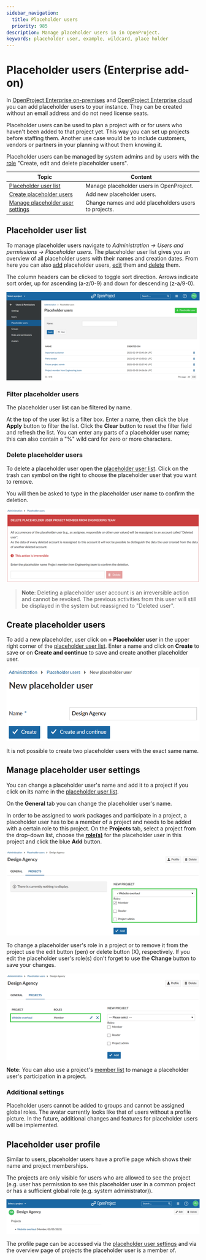 ```yaml
---
sidebar_navigation:
  title: Placeholder users
  priority: 985
description: Manage placeholder users in in OpenProject.
keywords: placeholder user, example, wildcard, place holder
---
```


# Placeholder users (Enterprise add-on)

In [OpenProject Enterprise on-premises](https://www.openproject.org/enterprise-edition/) and [OpenProject Enterprise cloud](https://www.openproject.org/hosting/) you can add placeholder users to your instance. They can be created without an email address and do not need license seats.

Placeholder users can be used to plan a project with or for users who haven't been added to that project yet. This way you can set up projects before staffing them.
Another use case would be to include customers, vendors or partners in your planning without them knowing it.

Placeholder users can be managed by system admins and by users with the [role](../roles-permissions/#global-roles) "Create, edit and delete placeholder users".


| Topic                                                        | Content                                              |
| ------------------------------------------------------------ | ---------------------------------------------------- |
| [Placeholder user list](#placeholder-user-list)              | Manage placeholder users in OpenProject.             |
| [Create placeholder users](#create-placeholder-users)        | Add new placeholder users.                           |
| [Manage placeholder user settings](#manage-placeholder-user-settings) | Change names and add placeholders users to projects. |



## Placeholder user list

To manage placeholder users navigate to *Administration -> Users and permissions -> Placeholder users*. The placeholder user list gives you an overview of all placeholder users with their names and creation dates. From here you can also [add](#create-placeholder-users) placeholder users, [edit](#manage-placeholder-user-settings) them and [delete](#delete-placeholder-users) them.

The column headers can be clicked to toggle sort direction. Arrows indicate sort order, up for ascending (a-z/0-9) and down for descending (z-a/9-0).

![placeholder-users-overview](image-20210305150925563.png)


### Filter placeholder users

The placeholder user list can be filtered by name. 

At the top of the user list is a filter box. Enter a name, then click the blue **Apply** button to filter the list. Click the **Clear** button to reset the filter field and refresh the list.
You can enter any parts of a placeholder user name; this can also contain a "%" wild card for zero or more characters. 

### Delete placeholder users

To delete a placeholder user open the [placeholder user list](#placeholder-user-list). Click on the trash can symbol on the right to choose the placeholder user that you want to remove.

You will then be asked to type in the placeholder user name to confirm the deletion.

![delete-placeholder-users](image-20210305163225643.png)

> **Note**: Deleting a placeholder user account is an irreversible action and cannot be revoked. The previous activities from this user will still be displayed in the system but reassigned to "Deleted user".

## Create placeholder users
To add a new placeholder, user click on **+ Placeholder user** in the upper right corner of the [placeholder user list](#placeholder-user-list).
Enter a name and click on **Create** to save or on **Create and continue** to save and create another placeholder user.

![create-new-placeholder-user](image-20210305171333274.png)

It is not possible to create two placeholder users with the exact same name.


## Manage placeholder user settings

You can change a placeholder user's name and add it to a project if you click on its name in the [placeholder user list](#placeholder-user-list). 

On the **General** tab you can change the placeholder user's name.

In order to be assigned to work packages and participate in a project, a placeholder user has to be a member of a project and needs to be added with a certain role to this project.
On the **Projects** tab, select a project from the drop-down list, choose the [**role(s)**](../roles-permissions) for the placeholder user in this project and click the blue **Add** button.

![add-placeholder-user-to-project](image-20210305170745049.png)

To change a placeholder user's role in a project or to remove it from the project use the edit button (pen) or delete button (X), respectively.
If you edit the placeholder user's role(s) don't forget to use the **Change** button to save your changes.

![edit-role-or-remove-placeholder](image-20210305171118210.png)

**Note**: You can also use a project's [member list](../../../user-guide/members) to manage a placeholder user's participation in a project.

### Additional settings

Placeholder users cannot be added to groups and cannot be assigned global roles. The avatar currently looks like that of users without a profile picture.
In the future, additional changes and features for placeholder users will be implemented.

## Placeholder user profile

Similar to users, placeholder users have a profile page which shows their name and project memberships. 

The projects are only visible for users who are allowed to see the project (e.g. user has permission to see this placeholder user in a common project or has a sufficient global role (e.g. system administrator)). 

![image-20210305180853254](image-20210305180853254.png)

The profile page can be accessed via the [placeholder user settings](#manage-placeholder-user-settings) and via the overview page of projects the placeholder user is a member of.